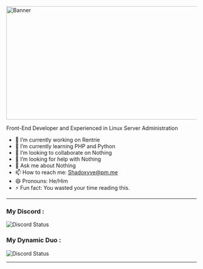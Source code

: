 <img src="https://media.discordapp.net/attachments/907127111708446761/931199486930337912/jtr-banner.png" alt="Banner" width="5000" height="300" >

Front-End Developer and Experienced in Linux Server Administration

- 🔭 I’m currently working on Rentrie
- 🌱 I’m currently learning PHP and Python
- 👯 I’m looking to collaborate on Nothing
- 🤔 I’m looking for help with Nothing
- 💬 Ask me about Nothing
- 📫 How to reach me: Shadoxyve@pm.me
- 😄 Pronouns: He/Him
- ⚡ Fun fact: You wasted your time reading this.
---
### My Discord :
<img src="https://discord.c99.nl/widget/theme-3/903990460186493009.png" alt="Discord Status">

### My Dynamic Duo :
<img src="https://discord.c99.nl/widget/theme-2/906967431673692221.png" alt="Discord Status">

---

